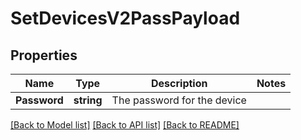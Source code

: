 # SetDevicesV2PassPayload

## Properties

Name | Type | Description | Notes
------------ | ------------- | ------------- | -------------
**Password** | **string** | The password for the device | 

[[Back to Model list]](../README.md#documentation-for-models) [[Back to API list]](../README.md#documentation-for-api-endpoints) [[Back to README]](../README.md)


